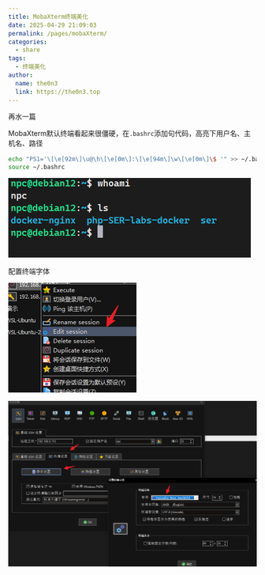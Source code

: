 ```yaml
---
title: MobaXterm终端美化
date: 2025-04-29 21:09:03
permalink: /pages/mobaXterm/
categories:
  - share
tags:
  - 终端美化
author: 
  name: the0n3
  link: https://the0n3.top
---
```


再水一篇


MobaXterm默认终端看起来很僵硬，在`.bashrc`添加句代码，高亮下用户名、主机名、路径

```bash
echo "PS1='\[\e[92m\]\u@\h\[\e[0m\]:\[\e[94m\]\w\[\e[0m\]\$ '" >> ~/.bashrc
source ~/.bashrc
```

![1](/medias/terminal/1.png)

配置终端字体

![2](/medias/terminal/2.png)

![3](/medias/terminal/3.png)